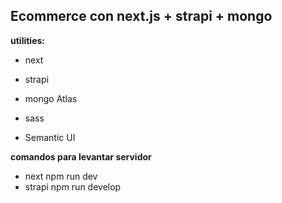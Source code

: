 ## Ecommerce con next.js + strapi + mongo

**utilities:**
- next
- strapi
- mongo Atlas

- sass
- Semantic UI


**comandos para levantar servidor**
- next
    npm run dev
- strapi
    npm run develop